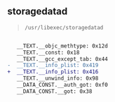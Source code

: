 ## storagedatad

> `/usr/libexec/storagedatad`

```diff

   __TEXT.__objc_methtype: 0x12d
   __TEXT.__const: 0x18
   __TEXT.__gcc_except_tab: 0x44
-  __TEXT.__info_plist: 0x419
+  __TEXT.__info_plist: 0x416
   __TEXT.__unwind_info: 0x98
   __DATA_CONST.__auth_got: 0xf0
   __DATA_CONST.__got: 0x38

```
